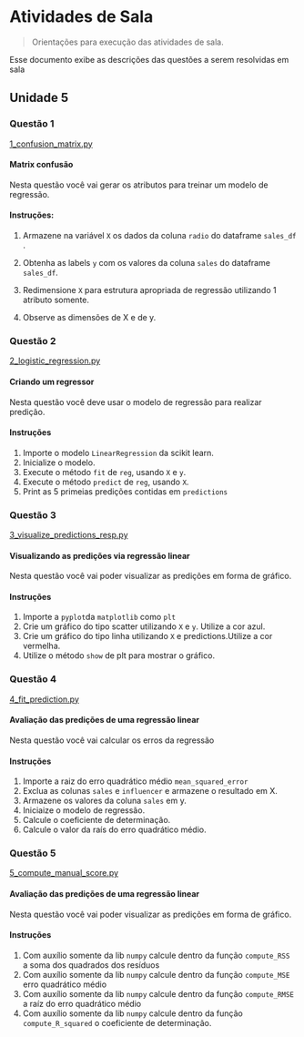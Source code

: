 # Atividades de Sala
> Orientações para execução das atividades de sala.

Esse documento exibe as descrições das questões a serem resolvidas em sala

##  Unidade 5

### Questão 1

[1_confusion_matrix.py](1_confusion_matrix.py)

#### Matrix confusão 

Nesta questão você vai gerar os atributos para treinar um modelo de regressão.

#### Instruções:

1)  Armazene na variável ``X`` os dados da coluna ``radio`` do dataframe ``sales_df`` .
   
2)  Obtenha as labels ``y`` com os valores da coluna ``sales``  do dataframe ``sales_df``. 

3)  Redimensione ``X`` para estrutura apropriada de regressão utilizando 1 atributo somente.

4)  Observe as dimensões de X e de y.

### Questão 2

[2_logistic_regression.py](2_logistic_regression.py)

#### Criando um regressor

Nesta questão você deve usar o modelo de regressão para realizar predição.

#### Instruções 

1) Importe o modelo ``LinearRegression`` da scikit learn.
2) Inicialize o modelo.
3) Execute o método ``fit`` de ``reg``, usando ``X`` e ``y``.
4) Execute o método ``predict`` de ``reg``, usando ``X``.
5) Print as 5 primeias predições contidas em ``predictions``


### Questão 3

[3_visualize_predictions_resp.py](3_visualize_predictions_resp.py)

#### Visualizando as predições via regressão linear

Nesta questão você vai poder visualizar as predições em forma de gráfico.

#### Instruções

1) Importe a ``pyplot``da ``matplotlib`` como ``plt``
2) Crie um gráfico do tipo scatter utilizando ``X`` e ``y``. Utilize a cor azul.
3) Crie um gráfico do tipo linha utilizando ``X`` e predictions.Utilize a cor vermelha.
4) Utilize o método ``show`` de plt para mostrar o gráfico. 


### Questão 4

[4_fit_prediction.py](4_fit_prediction.py)

#### Avaliação das predições de uma regressão linear

Nesta questão você vai calcular os erros da regressão

#### Instruções

1) Importe a raiz do erro quadrático médio  ``mean_squared_error``
2) Exclua as colunas  ``sales`` e ``influencer`` e armazene o resultado em X.
3) Armazene os valores da coluna ``sales`` em y.
4) Iniciaize o modelo de regressão.
5) Calcule o coeficiente de determinação.
6) Calcule o valor da raís do erro quadrático médio.

### Questão 5

[5_compute_manual_score.py](5_compute_manual_score.py)

#### Avaliação das predições de uma regressão linear

Nesta questão você vai poder visualizar as predições em forma de gráfico.

#### Instruções

1) Com auxílio somente da lib ``numpy`` calcule dentro da função ``compute_RSS`` a soma dos quadrados dos resíduos
2) Com auxílio somente da lib ``numpy`` calcule dentro da função ``compute_MSE`` erro quadrático médio
3) Com auxílio somente da lib ``numpy`` calcule dentro da função ``compute_RMSE`` a raíz do erro quadrático médio
4) Com auxílio somente da lib ``numpy`` calcule dentro da função ``compute_R_squared``  o coeficiente de determinação.
